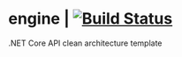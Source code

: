 # engine | [![Build Status](https://travis-ci.com/literal-group/engine.svg?branch=master)](https://travis-ci.com/literal-group/engine)
.NET Core API clean architecture template

